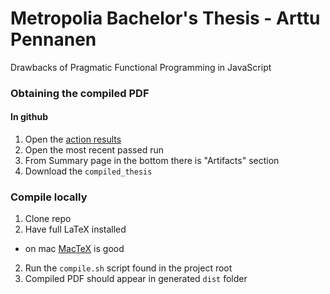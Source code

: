 # Metropolia Bachelor's Thesis - Arttu Pennanen

Drawbacks of Pragmatic Functional Programming in JavaScript

### Obtaining the compiled PDF

#### In github

1. Open the [action results](https://github.com/pennane/thesis/actions/workflows/main.yml)
2. Open the most recent passed run
3. From Summary page in the bottom there is "Artifacts" section
4. Download the `compiled_thesis`

### Compile locally

1. Clone repo
2. Have full LaTeX installed

- on mac [MacTeX](https://tug.org/mactex/) is good

2. Run the `compile.sh` script found in the project root
3. Compiled PDF should appear in generated `dist` folder
